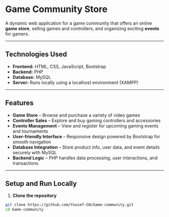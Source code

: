 # Game Community Store

A dynamic web application for a game community that offers an online **game store**, selling games and controllers, and organizing exciting **events** for gamers.

---

## Technologies Used

- **Frontend:** HTML, CSS, JavaScript, Bootstrap  
- **Backend:** PHP  
- **Database:** MySQL  
- **Server:** Runs locally using a localhost environment (XAMPP)

---

## Features

-  **Game Store** – Browse and purchase a variety of video games  
-  **Controller Sales** – Explore and buy gaming controllers and accessories  
-  **Events Management** – View and register for upcoming gaming events and tournaments  
-  **User-friendly Interface** – Responsive design powered by Bootstrap for smooth navigation  
-  **Database Integration** – Store product info, user data, and event details securely with MySQL  
-  **Backend Logic** – PHP handles data processing, user interactions, and transactions  

---

## Setup and Run Locally

1. **Clone the repository**

```bash
git clone https://github.com/Yousef-G0/Game-community.git
cd Game-community
```

